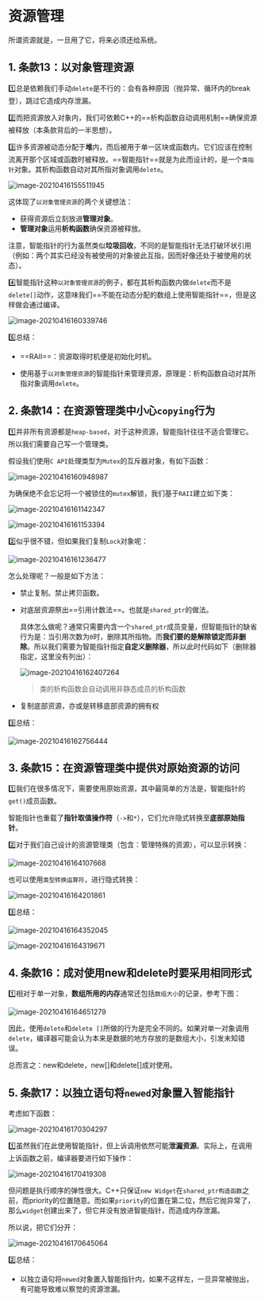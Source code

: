 # 资源管理

所谓资源就是，一旦用了它，将来必须还给系统。



## 1. 条款13：以对象管理资源

:one:总是依赖我们手动`delete`是不行的：会有各种原因（抛异常、循环内的break登），跳过它造成内存泄漏。

:two:而把资源放入对象内，我们可依赖C++的==析构函数自动调用机制==确保资源被释放（本条款背后的一半思想）。

:three:许多资源被动态分配于**堆**内，而后被用于单一区块或函数内。它们应该在控制流离开那个区域或函数时被释放。==智能指针==就是为此而设计的，是一个`类指针`对象。其析构函数自动对其所指对象调用`delete`。

![image-20210416155511945](3.资源管理.assets/image-20210416155511945.png)

这体现了`以对象管理资源`的两个关键想法：

+ 获得资源后立刻放进**管理对象**。
+ **管理对象**运用**析构函数**确保资源被释放。

注意，智能指针的行为虽然类似**垃圾回收**，不同的是智能指针无法打破环状引用（例如：两个其实已经没有被使用的对象彼此互指，因而好像还处于被使用的状态）。

:four:智能指针这种`以对象管理资源`的例子，都在其析构函数内做`delete`而不是`delete[]`动作，这意味我们==不能在动态分配的数组上使用智能指针==，但是这样​做会通过编译。

![image-20210416160339746](3.资源管理.assets/image-20210416160339746.png)



:five:总结：​

+ ==RAII==：资源取得时机便是初始化时机。

+ 使用基于`以对象管理资源`的智能指针来管理资源，原理是：析构函数自动对其所指对象调用`delete`。



## 2. 条款14：在资源管理类中小心`copying`行为

:one:并非所有资源都是`heap-based`，对于这种资源，智能指针往往不适合管理它。所以我们需要自己写一个管理类。

假设我们使用`C API`处理类型为`Mutex`的互斥器对象，有如下函数：

![image-20210416160948987](3.资源管理.assets/image-20210416160948987.png)

为确保绝不会忘记将一个被锁住的`mutex`解锁，我们基于`RAII`建立如下类：

![image-20210416161142347](3.资源管理.assets/image-20210416161142347.png)

![image-20210416161153394](3.资源管理.assets/image-20210416161153394.png)

:two:似乎很不错，但如果我们复制`Lock`对象呢：

![image-20210416161236477](3.资源管理.assets/image-20210416161236477.png)

怎么处理呢？一般是如下方法：

+ 禁止复制。禁止拷贝函数。

+ 对底层资源祭出==引用计数法==。也就是`shared_ptr`的做法。

  具体怎么做呢？通常只需要内含一个`shared_ptr`成员变量，但智能指针的缺省行为是：当引用次数为`0`时，删除其所指物。而**我们要的是解除锁定而非删除**。所以我们需要为智能指针指定**自定义删除器**，所以此时代码如下（删除器指定，这里没有列出）：

  ![image-20210416162407264](3.资源管理.assets/image-20210416162407264.png)

  > 类的析构函数会自动调用非静态成员的析构函数

+ 复制底部资源，亦或是转移底部资源的拥有权

:three:总结：

![image-20210416162756444](3.资源管理.assets/image-20210416162756444.png)



## 3. 条款15：在资源管理类中提供对原始资源的访问

:one:我们在很多情况下，需要使用原始资源，其中最简单的方法是，智能指针的`get()`成员函数。​

智能指针也重载了**指针取值操作符**（`->`和`*`），它们允许隐式转换至**底部原始指针**。

:two:对于我们自己设计的资源管理类（包含：管理特殊的资源），​可以显示转换：

![image-20210416164107668](3.资源管理.assets/image-20210416164107668.png)

也可以使用`类型转换运算符`，进行隐式转换：

![image-20210416164201861](3.资源管理.assets/image-20210416164201861.png)

:three:总结：

![image-20210416164352045](3.资源管理.assets/image-20210416164352045.png)

![image-20210416164319671](3.资源管理.assets/image-20210416164319671.png)



## 4. 条款16：成对使用new和delete时要采用相同形式

:one:相对于单一对象，**数组所用的内存**通常还包括`数组大小`的记录，参考下图：

![image-20210416164651279](3.资源管理.assets/image-20210416164651279.png)

因此，使用`delete`和`delete []`所做的行为是完全不同的。如果对单一对象调用`delete`，编译器可能会认为本来是数据的地方存放的是数组大小，引发未知错误。

总而言之：new和delete，new[]和delete[]成对使用。



## 5. 条款17：以独立语句将`newed`对象置入智能指针

考虑如下函数：

![image-20210416170304297](3.资源管理.assets/image-20210416170304297.png)

:one:虽然我们在此使用智能指针，但上诉调用依然可能**泄漏资源**。实际上，在调用上诉函数之前，编译器要进行如下操作：

![image-20210416170419308](3.资源管理.assets/image-20210416170419308.png)

但问题是执行顺序的弹性很大。C++只保证`new Widget`在`shared_ptr构造函数`之前，而priority的位置随意。而如果`priority`的位置在第二位，然后它抛异常了，那么`widget`创建出来了，但它并没有放进智能指针，而造成内存泄漏。

所以说，把它们分开：

![image-20210416170645064](3.资源管理.assets/image-20210416170645064.png)

:two:总结：

+ 以独立语句将`newed`对象置入智能指针内，如果不这样左，一旦异常被抛出，有可能导致难以察觉的资源泄漏。



